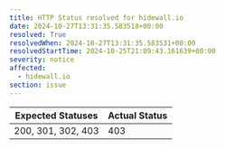 ```yaml
---
title: HTTP Status resolved for hidewall.io
date: 2024-10-27T13:31:35.583518+00:00
resolved: True
resolvedWhen: 2024-10-27T13:31:35.583531+00:00
resolvedStartTime: 2024-10-25T21:09:43.161639+00:00
severity: notice
affected:
  - hidewall.io
section: issue
---
```


| Expected Statuses | Actual Status  |
|-------------------|----------------|
| 200, 301, 302, 403 | 403 |
